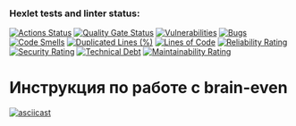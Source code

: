 ### Hexlet tests and linter status:
[![Actions Status](https://github.com/Ratatuii/python-project-49/actions/workflows/hexlet-check.yml/badge.svg)](https://github.com/Ratatuii/python-project-49/actions) [![Quality Gate Status](https://sonarcloud.io/api/project_badges/measure?project=iRatatuii_python-project-49&metric=alert_status)](https://sonarcloud.io/summary/new_code?id=iRatatuii_python-project-49) [![Vulnerabilities](https://sonarcloud.io/api/project_badges/measure?project=iRatatuii_python-project-49&metric=vulnerabilities)](https://sonarcloud.io/summary/new_code?id=iRatatuii_python-project-49) [![Bugs](https://sonarcloud.io/api/project_badges/measure?project=iRatatuii_python-project-49&metric=bugs)](https://sonarcloud.io/summary/new_code?id=iRatatuii_python-project-49) [![Code Smells](https://sonarcloud.io/api/project_badges/measure?project=iRatatuii_python-project-49&metric=code_smells)](https://sonarcloud.io/summary/new_code?id=iRatatuii_python-project-49) [![Duplicated Lines (%)](https://sonarcloud.io/api/project_badges/measure?project=iRatatuii_python-project-49&metric=duplicated_lines_density)](https://sonarcloud.io/summary/new_code?id=iRatatuii_python-project-49) [![Lines of Code](https://sonarcloud.io/api/project_badges/measure?project=iRatatuii_python-project-49&metric=ncloc)](https://sonarcloud.io/summary/new_code?id=iRatatuii_python-project-49) [![Reliability Rating](https://sonarcloud.io/api/project_badges/measure?project=iRatatuii_python-project-49&metric=reliability_rating)](https://sonarcloud.io/summary/new_code?id=iRatatuii_python-project-49) [![Security Rating](https://sonarcloud.io/api/project_badges/measure?project=iRatatuii_python-project-49&metric=security_rating)](https://sonarcloud.io/summary/new_code?id=iRatatuii_python-project-49) [![Technical Debt](https://sonarcloud.io/api/project_badges/measure?project=iRatatuii_python-project-49&metric=sqale_index)](https://sonarcloud.io/summary/new_code?id=iRatatuii_python-project-49) [![Maintainability Rating](https://sonarcloud.io/api/project_badges/measure?project=iRatatuii_python-project-49&metric=sqale_rating)](https://sonarcloud.io/summary/new_code?id=iRatatuii_python-project-49)

# Инструкция по работе с brain-even 

[![asciicast](https://asciinema.org/a/iJiwpch46gEe1cSPHWhKifTDS.svg)](https://asciinema.org/a/iJiwpch46gEe1cSPHWhKifTDS)
